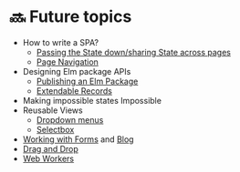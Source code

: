 # 🔜 Future topics

* How to write a SPA?
  * [Passing the State down/sharing State across pages](https://www.curry-software.com/en/blog/elm_shared_state/)
  * [Page Navigation](https://medium.com/elm-shorts/more-on-spa-navigation-in-elm-31a066c6b9ae)
* Designing Elm package APIs
  * [Publishing an Elm Package](https://medium.com/@Max_Goldstein/how-to-publish-an-elm-package-3053b771e545)
  * [Extendable Records](https://medium.com/@ckoster22/advanced-types-in-elm-extensible-records-67e9d804030d)
* Making impossible states Impossible
* Reusable Views
  * [Dropdown menus](https://medium.com/elm-shorts/a-reusable-dropdown-in-elm-part-1-d7ac2d106f13)
  * [Selectbox](https://www.reddit.com/r/elm/comments/azqtk4/select_box_in_elm/)
* [Working with Forms](https://medium.com/@l.mugnaini/forms-in-elm-validation-tutorial-and-examples-2339830055da) and [Blog](https://korban.net/posts/elm/2018-11-27-build-complex-forms-validation-elm/)
* [Drag and Drop](https://medium.com/elm-shorts/elm-drag-and-drop-game-630205556d2)
* [Web Workers](https://medium.com/@nithstong/elm-with-web-workers-1c2c3d55f939)



